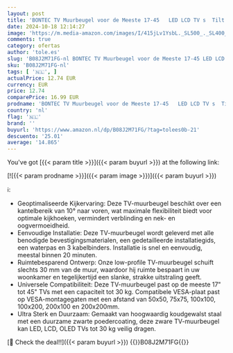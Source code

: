 ```yaml
---
layout: post
title: 'BONTEC TV Muurbeugel voor de Meeste 17-45   LED LCD TV s  Tilt  met Veiligheidsschroeven en Bubble Level  Max VESA 200x200mm  tot 30kg'
date: 2024-10-18 12:14:27
image: 'https://m.media-amazon.com/images/I/415jLv1YsbL._SL500_._SL400_.jpg'
comments: true
category: ofertas
author: 'tole.es'
slug: 'B08J2M71FG-nl BONTEC TV Muurbeugel voor de Meeste 17-45 LED LCD TV s...'
sku: 'B08J2M71FG-nl'
tags: [ '🇳🇱', ]
actualPrice: 12.74 EUR
currency: EUR
price: 12.74
comparePrice: 16.99 EUR
prodname: 'BONTEC TV Muurbeugel voor de Meeste 17-45   LED LCD TV s  Tilt  met Veiligheidsschroeven en Bubble Level  Max VESA 200x200mm  tot 30kg'
country: 'nl'
flag: '🇳🇱'
brand: ''
buyurl: 'https://www.amazon.nl/dp/B08J2M71FG/?tag=tolees0b-21'
descuento: '25.01'
average: '14.865'
---
```


You've got [{{< param title >}}]({{< param buyurl >}}) at the following link:

[![{{< param prodname >}}]({{< param image >}})]({{< param buyurl >}})

ℹ️:

- Geoptimaliseerde Kijkervaring: Deze TV-muurbeugel beschikt over een kantelbereik van 10° naar voren, wat maximale flexibiliteit biedt voor optimale kijkhoeken, vermindert verblinding en nek- en oogvermoeidheid.
- Eenvoudige Installatie: Deze TV-muurbeugel wordt geleverd met alle benodigde bevestigingsmaterialen, een gedetailleerde installatiegids, een waterpas en 3 kabelbinders. Installatie is snel en eenvoudig, meestal binnen 20 minuten.
- Ruimtebesparend Ontwerp: Onze low-profile TV-muurbeugel schuift slechts 30 mm van de muur, waardoor hij ruimte bespaart in uw woonkamer en tegelijkertijd een slanke, strakke uitstraling geeft.
- Universele Compatibiliteit: Deze TV-muurbeugel past op de meeste 17" tot 45" TVs met een capaciteit tot 30 kg. Compatibele VESA-plaat past op VESA-montagegaten met een afstand van 50x50, 75x75, 100x100, 100x200, 200x100 en 200x200mm.
- Ultra Sterk en Duurzaam: Gemaakt van hoogwaardig koudgewalst staal met een duurzame zwarte poedercoating, deze zware TV-muurbeugel kan LED, LCD, OLED TVs tot 30 kg veilig dragen.

[🛒 Check the deal!!]({{< param buyurl >}})
{{<world>}}B08J2M71FG{{</world>}}
